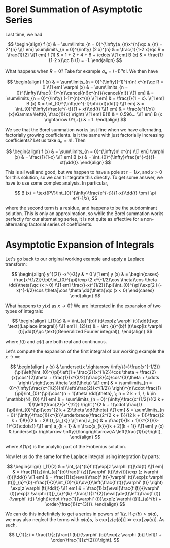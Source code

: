 # Borel Summation of Asymptotic Series

Last time, we had

$$
\begin{align}
f (x) & = \sum\limits_{n = 0}^{\infty}a_{n}x^{n}\qc a_{n} = 2^{n} \\[1 em]
\sum\limits_{n = 0}^{\infty} (2 x)^{n} & = \frac{1}{1-2 x}\qc R = \frac{1}{2} \\[1 em]
f (1) & = 1 + 2 + 4 + 8 + \cdots \\[1 em]
B (x) & = \frac{1}{1-2 x}\qc B (1) = -1.
\end{align}
$$

What happens when $R = 0$? Take for example $a_{n}= (-1)^{n}n!$. We then have

$$
\begin{align}
f (x) & = \sum\limits_{n = 0}^{\infty}(-1)^{n}n! x^{n}\qc R = 0 \\[1 em]
\varphi (x) & = \sum\limits_{n = 0}^{\infty}\frac{(-1)^{n}\cancel{n!}x^{n}}{\cancel{n!}} \\[1 em]
& = \sum\limits_{n = 0}^{\infty} (-1)^{n}x^{n} \\[1 em]
& = \frac{1}{1 + x}. \\[1 em]
B (x) & = \int_{0}^{\infty}e^{-t}\phi (xt)\dd{t} \\[1 em]
& = \int_{0}^{\infty}\frac{e^{-t}}{1 + xt}\dd{t} \\[1 em]
& = \frac{e^{1/x}}{x}\Gamma \left(0, \frac{1}{x} \right) \\[1 em]
B(1) & = 0.596... \\[1 em]
B (x \rightarrow 0^{+}) & = 1.
\end{align}
$$

We see that the Borel summation works just fine when we have alternating, factorially growing coefficients. Is it the same with just factorially increasing coefficients? Let us take $a_{n}= n!$. Then

$$
\begin{align}
f (x) & = \sum\limits_{n = 0}^{\infty}n! x^{n} \\[1 em]
\varphi (x) & = \frac{1}{1-x} \\[1 em]
B (x) & = \int_{0}^{\infty}\frac{e^{-t}}{1-xt}\dd{t}.
\end{align}
$$

This is all well and good, but we happen to have a pole at $t = 1/x$, and $x > 0$ for this solution, so we can't integrate this directly. To get some answer, we have to use some complex analysis. In particular,

$$
B (x) = \text{PV}\int_{0}^{\infty}\frac{e^{-t}}{1-xt}\dd{t} \pm i \pi e^{-1/x},
$$

where the second term is a residue, and happens to be the subdominant solution. This is only an approximation, so while the Borel summation works perfectly for our alternating series, it is not quite as effective for a non-alternating factorial series of coefficients.

# Asymptotic Expansion of Integrals

Let's go back to our original working example and apply a Laplace transform:

$$
\begin{align}
y^{(2)} -x^{-3}y & = 0 \\[1 em]
y (x) & =
\begin{cases}
\frac{x^{1/2}}{\pi}\int_{0}^{\pi}\exp (2 x^{-1/2}\cos \theta)\cos \theta \dd{\theta}\qc (x > 0) \\[1 em]
\frac{(-x)^{1/2}}{\pi}\int_{0}^{\pi}\exp[2 i (-x)^{-1/2}\cos \theta]\cos \theta \dd{\theta}\qc (x < 0)
\end{cases}
\end{align}
$$

What happens to $y (x)$ as $x \rightarrow 0$? We are interested in the expansion of two types of integrals:

$$
\begin{align}
I_{1}(z) & = \int_{a}^{b}f (t)\exp[z \varphi (t)]\dd{t}\qc \text{(Laplace integral)} \\[1 em]
I_{2}(z) & = \int_{a}^{b}f (t)\exp[iz \varphi (t)]\dd{t}\qc \text{(Generalized Fourier integral)},
\end{align}
$$

where $f (t)$ and $\varphi (t)$ are both real and continuous.

Let's compute the expansion of the first integral of our working example the $x \rightarrow \infty$:

$$
\begin{align}
y (x) & \underset{x \rightarrow \infty}{=}\frac{x^{-1/2}}{\pi}\left[\int_{0}^{\pi}\left(1 + \frac{2}{x^{1/2}}\cos \theta + \frac{2}{x}\cos^{2}\theta + \frac{1}{x^{3/2}}\frac{3}{4}\cos^{3}\theta + \cdots \right) \right]\cos \theta \dd{\theta} \\[1 em]
& = \sum\limits_{n = 0}^{\infty}\frac{x^{1/2}}{n!}\left(\frac{2}{x^{1/2}} \right)^{n}\cdot \frac{1}{\pi}\int_{0}^{\pi}\cos^{n + 1}\theta \dd{\theta}, \; n = 2 k + 1, \; k \in \mathbb{N}_{0} \\[1 em]
& = \sum\limits_{n = 0}^{\infty}\frac{x^{1/2}}{(2 k + 1)!}\left(\frac{2}{x^{1/2}} \right )^{2 k + 1}\cdot \frac{1}{\pi}\int_{0}^{\pi}\cos^{2 k + 2}\theta \dd{\theta} \\[1 em]
& = \sum\limits_{n = 0}^{\infty}\frac{1}{x^{k}}\underbrace{\frac{2^{2 k + 1}}{(2 k + 1)!}\frac{(2 k + 1)!!}{(2 k + 2)!!}}_{a_{k}} \\[1 em]
a_{k} & = \frac{1}{(k + 1)(k^{2})(k-1)^{2}\cdots1} \\[1 em]
a_{k + 1} & = \frac{a_{k}}{(k + 2)(k + 1)} \\[1 em]
y (x)  & \underset{x \rightarrow \infty}{\longrightarrow}A \left(\frac{1}{x}\right),
\end{align}
$$

where $A (1/x)$ is the analytic part of the Frobenius solution.

Now let us do the same for the Laplace integral using integration by parts:

$$
\begin{align}
I_{1}(z) & = \int_{a}^{b}f (t)\exp[z \varphi (t)]\dd{t} \\[1 em]
& = \frac{1}{z}\int_{a}^{b}\frac{f (z)}{\varphi' (t)}\dv{t}[\exp (z \varphi (t))]\dd{t} \\[1 em]
& = \frac{1}{z}\eval{\frac{f (t)}{\varphi' (t)}\exp[z \varphi (t)]}_{a}^{b}-\frac{1}{z}\int_{0}^{b}\dv{t}\left(\frac{f (t)}{\varphi' (t)} \right) \exp[z \varphi (t)]\dd{t} \\[1 em]
& = \frac{1}{z}\eval{\frac{f (t)}{\varphi' (t)}\exp[z \varphi (t)]}_{a}^{b} -\frac{1}{z^{2}}\eval{\dv{t}\left(\frac{f (t)}{\varphi' (t)} \right)\cdot \frac{1}{\varphi' (t)}\exp[z \varphi (t)]}_{a}^{b} + \order{\frac{1}{z^{3}}}.
\end{align}
$$

We can do this indefinitely to get a series in powers of $1/z$. If $\varphi (b)> \varphi (a)$, we may also neglect the terms with $\varphi (a)$s, is $\exp[z (\varphi (b))]\gg \exp[z \varphi (a)]$. As such,

$$
I_{1}(z) = \frac{1}{z}\frac{f (b)}{\varphi' (b)}\exp[z \varphi (b)] \left[1 + \order{\frac{1}{z^{2}}}\right].
$$